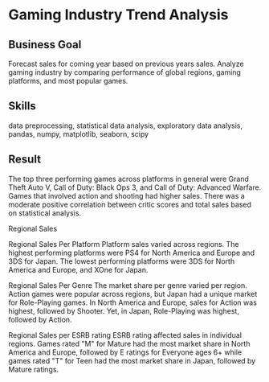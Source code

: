# Gaming Industry Trend Analysis


## Business Goal
Forecast sales for coming year based on previous years sales. Analyze gaming industry by comparing performance of global regions, gaming platforms, and most popular games.

## Skills
data preprocessing, statistical data analysis, exploratory data analysis, pandas, numpy, matplotlib, seaborn, scipy

## Result
The top three performing games across platforms in general were Grand Theft Auto V, Call of Duty: Black Ops 3, and Call of Duty: Advanced Warfare. Games that involved action and shooting had higher sales. There was a moderate positive correlation between critic scores and total sales based on statistical analysis.

Regional Sales

Regional Sales Per Platform
Platform sales varied across regions. The highest performing platforms were PS4 for North America and Europe and 3DS for Japan. The lowest performing platforms were 3DS for North America and Europe, and XOne for Japan.
 
Regional Sales Per Genre
The market share per genre varied per region. Action games were popular across regions, but Japan had a unique market for Role-Playing games. In North America and Europe, sales for Action was highest, followed by Shooter. Yet, in Japan, Role-Playing was highest, followed by Action.
 
Regional Sales per ESRB rating
ESRB rating affected sales in individual regions. Games rated "M" for Mature had the most market share in North America and Europe, followed by E ratings for Everyone ages 6+ while games rated "T" for Teen had the most market share in Japan, followed by Mature ratings.
